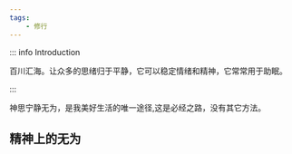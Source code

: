 ```yaml
---
tags:
    - 修行
---
```


::: info Introduction

百川汇海。让众多的思绪归于平静，它可以稳定情绪和精神，它常常用于助眠。

:::

神思宁静无为，是我美好生活的唯一途径,这是必经之路，没有其它方法。

## 精神上的无为
